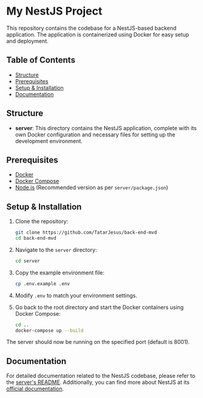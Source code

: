 # My NestJS Project

This repository contains the codebase for a NestJS-based backend application. The application is containerized using Docker for easy setup and deployment.

## Table of Contents

- [Structure](#structure)
- [Prerequisites](#prerequisites)
- [Setup & Installation](#setup--installation)
- [Documentation](#documentation)

## Structure

- **server**: This directory contains the NestJS application, complete with its own Docker configuration and necessary files for setting up the development environment.

## Prerequisites

- [Docker](https://www.docker.com/get-started)
- [Docker Compose](https://docs.docker.com/compose/install/)
- [Node.js](https://nodejs.org/) (Recommended version as per `server/package.json`)

## Setup & Installation

1. Clone the repository:

    ```bash
    git clone https://github.com/TatarJesus/back-end-mvd
    cd back-end-mvd
    ```

2. Navigate to the `server` directory:

    ```bash
    cd server
    ```

3. Copy the example environment file:

    ```bash
    cp .env.example .env
    ```

4. Modify `.env` to match your environment settings.

5. Go back to the root directory and start the Docker containers using Docker Compose:

    ```bash
    cd ..
    docker-compose up --build
    ```

The server should now be running on the specified port (default is 8001).

## Documentation

For detailed documentation related to the NestJS codebase, please refer to the [server's README](./server/README.md). Additionally, you can find more about NestJS at its [official documentation](https://docs.nestjs.com/).
